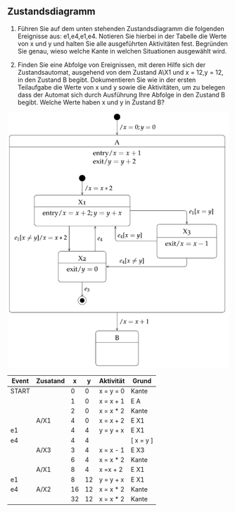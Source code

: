 ## Zustandsdiagramm

1. Führen Sie auf dem unten stehenden Zustandsdiagramm die folgenden Ereignisse aus:
    e1,e4,e1,e4. Notieren Sie hierbei in der Tabelle die Werte von x und y und halten Sie alle ausgeführten Aktivitäten fest.
    Begründen Sie genau, wieso welche Kante in welchen Situationen ausgewählt wird.
 
 2. Finden Sie eine Abfolge von Ereignissen, mit deren Hilfe sich der Zustandsautomat,
    ausgehend von dem Zustand A\X1 und x = 12,y = 12, in den Zustand B begibt.
    Dokumentieren Sie wie in der ersten Teilaufgabe die Werte von x und y sowie die Aktivitäten,
    um zu belegen dass der Automat sich durch Ausführung Ihre Abfolge in den Zustand B begibt. 
    Welche Werte haben x und y in Zustand B?
    
![Zustandsdiagramm](/Bilder/Zustandsdiagramm.PNG)

| Event | Zusatand | x | y | Aktivität | Grund | 
|-------|----------|---|---|-----------|-------|
|START  |          |0  |0  |x = y = 0  |Kante  |
|       |          |1  |0  |x = x + 1  |E A    |
|       |          |2  |0  |x = x * 2  |Kante  |
|       |A/X1      |4  |0  |x = x + 2  |E X1   |
|e1     |          |4  |4  |y = y + x  |E X1   |
|e4     |          |4  |4  |           |[ x = y ]|
|       |A/X3      |3  |4  |x = x - 1  |E X3   |
|       |          |6  |4  |x = x * 2  |Kante  |
|       |A/X1      |8  |4  |x =x + 2   |E X1   |
|e1     |          |8  |12 |y = y + x  |E X1   |
|e4     |A/X2      |16 |12 |x = x * 2  |Kante  |
|       |          |32 |12 |x = x * 2  |Kante  |  





